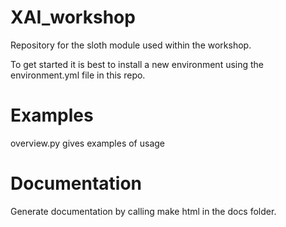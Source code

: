 # XAI_workshop
Repository for the sloth module used within the workshop.

To get started it is best to install a new environment using the environment.yml file in this repo.

# Examples

overview.py gives examples of usage

# Documentation
Generate documentation by calling make html in the docs folder.